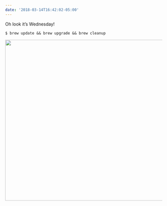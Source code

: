 ```yaml
---
date: '2018-03-14T16:42:02-05:00'
---
```

Oh look it’s Wednesday!

`$ brew update && brew upgrade && brew cleanup`



<img src="uploads/2018/23da1fe42a.jpg" width="600" height="516" />
